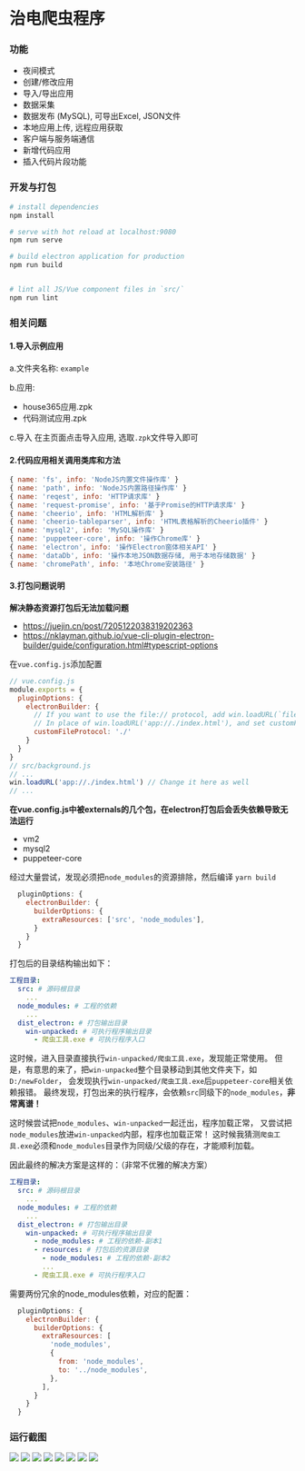 # 治电爬虫程序

### 功能

 - 夜间模式
 - 创建/修改应用
 - 导入/导出应用
 - 数据采集
 - 数据发布 (MySQL), 可导出Excel, JSON文件
 - 本地应用上传, 远程应用获取
 - 客户端与服务端通信
 - 新增代码应用
 - 插入代码片段功能

### 开发与打包

``` bash
# install dependencies
npm install

# serve with hot reload at localhost:9080
npm run serve

# build electron application for production
npm run build


# lint all JS/Vue component files in `src/`
npm run lint

```

### 相关问题
#### 1.导入示例应用
a.文件夹名称: `example`

b.应用: 

 - house365应用.zpk
 - 代码测试应用.zpk

c.导入
在主页面点击导入应用, 选取`.zpk`文件导入即可


#### 2.代码应用相关调用类库和方法
```javascript
{ name: 'fs', info: 'NodeJS内置文件操作库' }
{ name: 'path', info: 'NodeJS内置路径操作库' }
{ name: 'reqest', info: 'HTTP请求库' }
{ name: 'request-promise', info: '基于Promise的HTTP请求库' }
{ name: 'cheerio', info: 'HTML解析库' }
{ name: 'cheerio-tableparser', info: 'HTML表格解析的Cheerio插件' }
{ name: 'mysql2', info: 'MySQL操作库' }
{ name: 'puppeteer-core', info: '操作Chrome库' }
{ name: 'electron', info: '操作Electron窗体相关API' }
{ name: 'dataDb', info: '操作本地JSON数据存储, 用于本地存储数据' }
{ name: 'chromePath', info: '本地Chrome安装路径' }
```

#### 3.打包问题说明

**解决静态资源打包后无法加载问题**

* https://juejin.cn/post/7205122038319202363
* https://nklayman.github.io/vue-cli-plugin-electron-builder/guide/configuration.html#typescript-options

在`vue.config.js`添加配置
```js
// vue.config.js
module.exports = {
  pluginOptions: {
    electronBuilder: {
      // If you want to use the file:// protocol, add win.loadURL(`file://${__dirname}/index.html`) to your main process file
      // In place of win.loadURL('app://./index.html'), and set customFileProtocol to './'
      customFileProtocol: './'
    }
  }
}
// src/background.js
// ...
win.loadURL('app://./index.html') // Change it here as well
// ...
```

**在vue.config.js中被externals的几个包，在electron打包后会丢失依赖导致无法运行**

* vm2
* mysql2
* puppeteer-core

经过大量尝试，发现必须把`node_modules`的资源排除，然后编译 `yarn build`
```js
  pluginOptions: {
    electronBuilder: {
      builderOptions: {
        extraResources: ['src', 'node_modules'],
      }
    }
  }
```

打包后的目录结构输出如下：
```yaml
工程目录:
  src: # 源码根目录
    ...
  node_modules: # 工程的依赖
    ...
  dist_electron: # 打包输出目录
    win-unpacked: # 可执行程序输出目录
      - 爬虫工具.exe # 可执行程序入口
```

这时候，进入目录直接执行`win-unpacked/爬虫工具.exe`，发现能正常使用。
但是，有意思的来了，把`win-unpacked`整个目录移动到其他文件夹下，如`D:/newFolder`，
会发现执行`win-unpacked/爬虫工具.exe`后`puppeteer-core`相关依赖报错。
最终发现，打包出来的执行程序，会依赖`src`同级下的`node_modules`，**非常离谱！**

这时候尝试把`node_modules`、`win-unpacked`一起迁出，程序加载正常，
又尝试把`node_modules`放进`win-unpacked`内部，程序也加载正常！
这时候我猜测`爬虫工具.exe`必须和`node_modules`目录作为同级/父级的存在，才能顺利加载。

因此最终的解决方案是这样的：（非常不优雅的解决方案）
```yaml
工程目录:
  src: # 源码根目录
    ...
  node_modules: # 工程的依赖
    ...
  dist_electron: # 打包输出目录
    win-unpacked: # 可执行程序输出目录
      - node_modules: # 工程的依赖-副本1
      - resources: # 打包后的资源目录
        - node_modules: # 工程的依赖-副本2
        ...
      - 爬虫工具.exe # 可执行程序入口
```

需要两份冗余的node_modules依赖，对应的配置：
```js
  pluginOptions: {
    electronBuilder: {
      builderOptions: {
        extraResources: [
          'node_modules',
          {
            from: 'node_modules',
            to: '../node_modules',
          },
        ],
      }
    }
  }
```


### 运行截图
![](./imgs/1.jpg)
![](./imgs/7.jpg)
![](./imgs/2.jpg)
![](./imgs/3.jpg)
![](./imgs/4.jpg)
![](./imgs/5.jpg)
![](./imgs/6.jpg)
![](./imgs/8.jpg)
